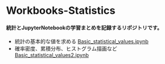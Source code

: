 # Workbooks-Statistics
#### 統計とJupyterNotebookの学習まとめを記録するリポジトリです。  
- 統計の基本的な値を求める [Basic_statistical_values.ipynb](Workbooks-Statistics/Basic_statistical_values.ipynb)  
- 確率密度、累積分布、ヒストグラム描画など [Basic_statistical_values2.ipynb](Workbooks-Statistics/Basic_statistical_values2.ipynb)
